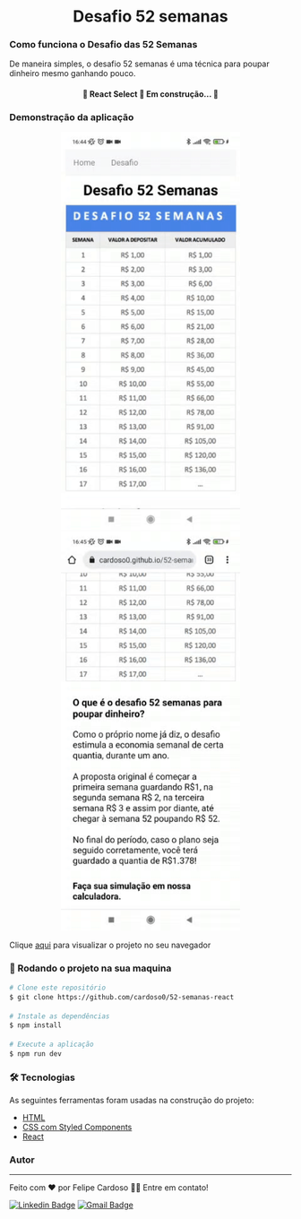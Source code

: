 <h1 align="center">Desafio 52 semanas</h1>

### Como funciona o Desafio das 52 Semanas

<p>De maneira simples, o desafio 52 semanas é uma técnica para poupar dinheiro mesmo ganhando pouco.</p>

<h4 align="center"> 
	🚧  React Select 🚀 Em construção...  🚧
</h4>

### Demonstração da aplicação

<p align="center">
  <img width="320" src="src/assets/to_readme/02.gif">
  <img width="320" src="src/assets/to_readme/01.gif">
</p>

Clique [aqui](https://cardoso0.github.io/pokedex/) para visualizar o projeto no seu navegador

### 🎲 Rodando o projeto na sua maquina

```bash
# Clone este repositório
$ git clone https://github.com/cardoso0/52-semanas-react

# Instale as dependências
$ npm install

# Execute a aplicação
$ npm run dev

```

### 🛠 Tecnologias

As seguintes ferramentas foram usadas na construção do projeto:

- [HTML](https://www.w3schools.com/html/)
- [CSS com Styled Components](https://styled-components.com/)
- [React](https://pt-br.reactjs.org/)

### Autor
---
Feito com ❤️ por Felipe Cardoso 👋🏽 Entre em contato!

[![Linkedin Badge](https://img.shields.io/badge/-Felipe-blue?style=flat-square&logo=Linkedin&logoColor=white&link=https://www.linkedin.com/in/felipe-pontes-cardoso-9b93401a0/)](https://www.linkedin.com/in/felipe-pontes-cardoso-9b93401a0/) 
[![Gmail Badge](https://img.shields.io/badge/-felipepontescardoso@yahoo.com.br-blue?style=flat-square&logo=Yahoo&logoColor=white&link=mailto:felipepontescardoso@yahoo.com.br)](mailto:felipepontescardoso@yahoo.com.br)
